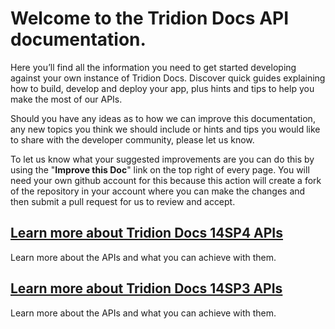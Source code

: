 # Welcome to the Tridion Docs API documentation.

Here you’ll find all the information you need to get started developing against your own instance of Tridion Docs. Discover quick guides explaining how to build, develop and deploy your app, plus hints and tips to help you make the most of our APIs.

Should you have any ideas as to how we can improve this documentation, any new topics you think we should include or hints and tips you would like to share with the developer community, please let us know.

To let us know what your suggested improvements are you can do this by using the "**Improve this Doc**" link on the top right of every page.  You will need your own github account for this because this action will create a fork of the repository in your account where you can make the changes and then submit a pull request for us to review and accept.



## [Learn more about Tridion Docs 14SP4 APIs](/tridion-docs-api-docs/apiconcepts/Tridion_Docs_14SP4/overview.html)
Learn more about the APIs and what you can achieve with them.
## [Learn more about Tridion Docs 14SP3 APIs](/tridion-docs-api-docs/apiconcepts/Tridion_Docs_14SP3/overview.html)
Learn more about the APIs and what you can achieve with them.

